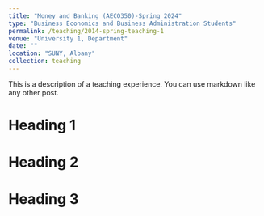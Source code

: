 ```yaml
---
title: "Money and Banking (AECO350)-Spring 2024"
type: "Business Economics and Business Administration Students"
permalink: /teaching/2014-spring-teaching-1
venue: "University 1, Department"
date: ""
location: "SUNY, Albany"
collection: teaching
---
```


This is a description of a teaching experience. You can use markdown like any other post.

Heading 1
======

Heading 2
======

Heading 3
======

